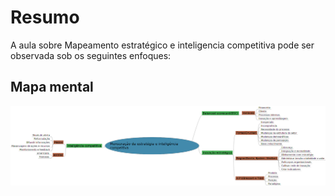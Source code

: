 # Resumo

A aula sobre Mapeamento estratégico e inteligencia competitiva pode ser observada sob os seguintes enfoques:

## Mapa mental

![Mapa mental da aula](../../../../../images/pe4_1.png)